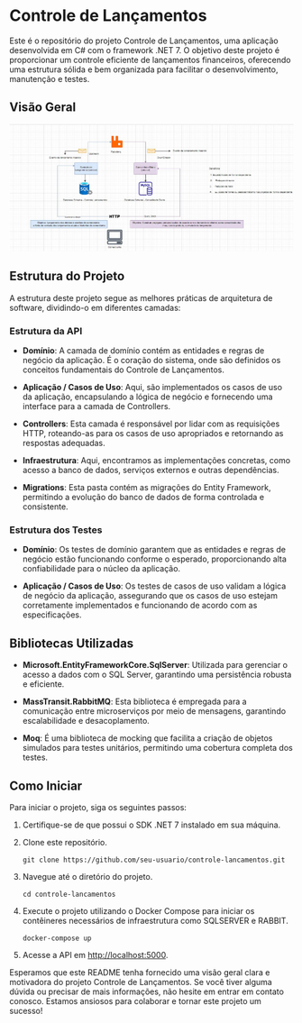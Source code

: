 # Controle de Lançamentos

Este é o repositório do projeto Controle de Lançamentos, uma aplicação desenvolvida em C# com o framework .NET 7. O objetivo deste projeto é proporcionar um controle eficiente de lançamentos financeiros, oferecendo uma estrutura sólida e bem organizada para facilitar o desenvolvimento, manutenção e testes.

## Visão Geral
![](ArquiteruraDaSolucao.jpeg)

## Estrutura do Projeto

A estrutura deste projeto segue as melhores práticas de arquitetura de software, dividindo-o em diferentes camadas:

### Estrutura da API

- **Domínio**: A camada de domínio contém as entidades e regras de negócio da aplicação. É o coração do sistema, onde são definidos os conceitos fundamentais do Controle de Lançamentos.

- **Aplicação / Casos de Uso**: Aqui, são implementados os casos de uso da aplicação, encapsulando a lógica de negócio e fornecendo uma interface para a camada de Controllers.

- **Controllers**: Esta camada é responsável por lidar com as requisições HTTP, roteando-as para os casos de uso apropriados e retornando as respostas adequadas.

- **Infraestrutura**: Aqui, encontramos as implementações concretas, como acesso a banco de dados, serviços externos e outras dependências.

- **Migrations**: Esta pasta contém as migrações do Entity Framework, permitindo a evolução do banco de dados de forma controlada e consistente.

### Estrutura dos Testes

- **Domínio**: Os testes de domínio garantem que as entidades e regras de negócio estão funcionando conforme o esperado, proporcionando alta confiabilidade para o núcleo da aplicação.

- **Aplicação / Casos de Uso**: Os testes de casos de uso validam a lógica de negócio da aplicação, assegurando que os casos de uso estejam corretamente implementados e funcionando de acordo com as especificações.

## Bibliotecas Utilizadas

- **Microsoft.EntityFrameworkCore.SqlServer**: Utilizada para gerenciar o acesso a dados com o SQL Server, garantindo uma persistência robusta e eficiente.

- **MassTransit.RabbitMQ**: Esta biblioteca é empregada para a comunicação entre microserviços por meio de mensagens, garantindo escalabilidade e desacoplamento.

- **Moq**: É uma biblioteca de mocking que facilita a criação de objetos simulados para testes unitários, permitindo uma cobertura completa dos testes.

## Como Iniciar

Para iniciar o projeto, siga os seguintes passos:

1. Certifique-se de que possui o SDK .NET 7 instalado em sua máquina.

2. Clone este repositório.

   ```
   git clone https://github.com/seu-usuario/controle-lancamentos.git
   ```

3. Navegue até o diretório do projeto.

   ```
   cd controle-lancamentos
   ```

4. Execute o projeto utilizando o Docker Compose para iniciar os contêineres necessários de infraestrutura como SQLSERVER e RABBIT.

   ```
   docker-compose up
   ```

5. Acesse a API em [http://localhost:5000](http://localhost:5000).


Esperamos que este README tenha fornecido uma visão geral clara e motivadora do projeto Controle de Lançamentos. Se você tiver alguma dúvida ou precisar de mais informações, não hesite em entrar em contato conosco. Estamos ansiosos para colaborar e tornar este projeto um sucesso!